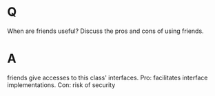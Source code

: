 # Q
When are friends useful? Discuss the pros and cons of using
friends.

# A
friends give accesses to this class' interfaces. Pro: facilitates interface implementations. Con: risk of security